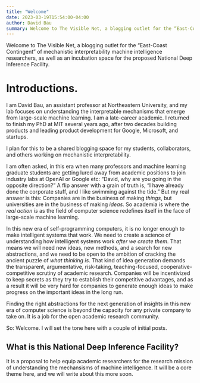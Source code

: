 ```yaml
---
title: "Welcome"
date: 2023-03-19T15:54:00-04:00
author: David Bau
summary: Welcome to The Visible Net, a blogging outlet for the “East-Coast Contingent” of mechanistic interpretability machine intelligence researchers, , as well as an incubation space for the proposed National Deep Inference Facility..  And some introductions, from David Bau.
---
```

Welcome to The Visible Net, a blogging outlet for the “East-Coast Contingent” of mechanistic interpretability machine intelligence researchers, as well as an incubation space for the proposed National Deep Inference Facility.

# Introductions.

I am David Bau, an assistant professor at Northeastern University, and my lab focuses on understanding the interpretable mechanisms that emerge from large-scale machine learning.  I am a late-career academic. I returned to finish my PhD at MIT several years ago, after two decades building products and leading product development for Google, Microsoft, and startups.

I plan for this to be a shared blogging space for my students, collaborators, and others working on mechanistic interpretability.

I am often asked, in this era when many professors and machine learning graduate students are getting lured away from academic positions to join industry labs at OpenAI or Google etc: “David, why are you going in the opposite direction?”  A flip answer with a grain of truth is, “I have already done the corporate stuff, and I like swimming against the tide.”  But my real answer is this: Companies are in the business of making *things*, but universities are in the business of making *ideas*. So academia is where the *real action is* as the field of computer science redefines itself in the face of large-scale machine learning.

In this new era of self-programming computers, it is no longer enough to make intelligent systems that work. We need to create a science of understanding how intelligent systems work *after we create them*.  That means we will need new ideas, new methods, and a search for new abstractions, and we need to be open to the ambition of cracking the ancient puzzle of *what thinking is*. That kind of idea generation demands the transparent, argumentative, risk-taking, teaching-focused, cooperative-competitive scrutiny of academic research. Companies will be incentivized to keep secrets as they try to establish their competitive advantages, and as a result it will be very hard for companies to generate enough ideas to make progress on the important ideas in the long run.

Finding the right abstractions for the next generation of insights in this new era of computer science is beyond the capacity for any private company to take on. It is a job for the open academic research community.

So: Welcome.  I will set the tone here with a couple of initial posts.

## What is this National Deep Inference Facility?

It is a proposal to help equip academic researchers for the research mission of understanding the mechansisms of machine intelligence.  It will be a core theme here, and we will write about this more soon.
